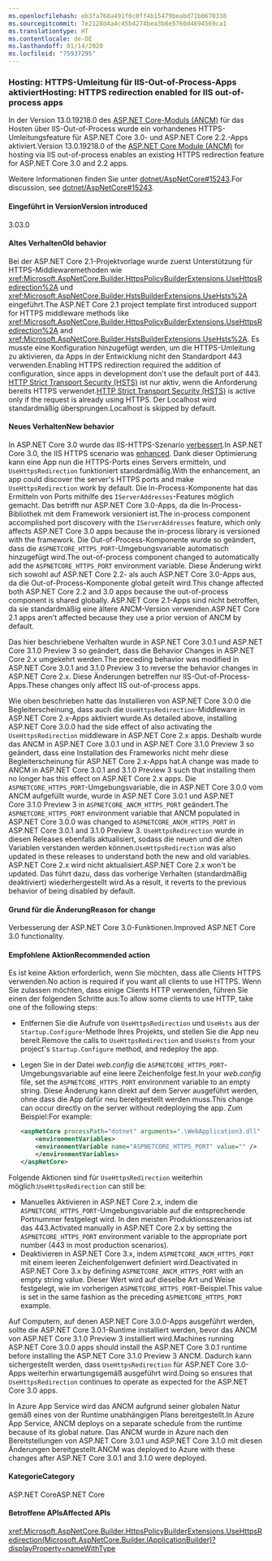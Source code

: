 ```yaml
---
ms.openlocfilehash: eb3fa768a491f6c0ff4b15479beabd71b0670338
ms.sourcegitcommit: 7e2128d4a4c45b4274bea3b8e5760d4694569ca1
ms.translationtype: HT
ms.contentlocale: de-DE
ms.lasthandoff: 01/14/2020
ms.locfileid: "75937295"
---
```

### <a name="hosting-https-redirection-enabled-for-iis-out-of-process-apps"></a><span data-ttu-id="e3b39-101">Hosting: HTTPS-Umleitung für IIS-Out-of-Process-Apps aktiviert</span><span class="sxs-lookup"><span data-stu-id="e3b39-101">Hosting: HTTPS redirection enabled for IIS out-of-process apps</span></span>

<span data-ttu-id="e3b39-102">In der Version 13.0.19218.0 des [ASP.NET Core-Moduls (ANCM)](/aspnet/core/host-and-deploy/aspnet-core-module) für das Hosten über IIS-Out-of-Process wurde ein vorhandenes HTTPS-Umleitungsfeature für ASP.NET Core 3.0- und ASP.NET Core 2.2.-Apps aktiviert.</span><span class="sxs-lookup"><span data-stu-id="e3b39-102">Version 13.0.19218.0 of the [ASP.NET Core Module (ANCM)](/aspnet/core/host-and-deploy/aspnet-core-module) for hosting via IIS out-of-process enables an existing HTTPS redirection feature for ASP.NET Core 3.0 and 2.2 apps.</span></span>

<span data-ttu-id="e3b39-103">Weitere Informationen finden Sie unter [dotnet/AspNetCore#15243](https://github.com/dotnet/AspNetCore/issues/15243).</span><span class="sxs-lookup"><span data-stu-id="e3b39-103">For discussion, see [dotnet/AspNetCore#15243](https://github.com/dotnet/AspNetCore/issues/15243).</span></span>

#### <a name="version-introduced"></a><span data-ttu-id="e3b39-104">Eingeführt in Version</span><span class="sxs-lookup"><span data-stu-id="e3b39-104">Version introduced</span></span>

<span data-ttu-id="e3b39-105">3.0</span><span class="sxs-lookup"><span data-stu-id="e3b39-105">3.0</span></span>

#### <a name="old-behavior"></a><span data-ttu-id="e3b39-106">Altes Verhalten</span><span class="sxs-lookup"><span data-stu-id="e3b39-106">Old behavior</span></span>

<span data-ttu-id="e3b39-107">Bei der ASP.NET Core 2.1-Projektvorlage wurde zuerst Unterstützung für HTTPS-Middlewaremethoden wie <xref:Microsoft.AspNetCore.Builder.HttpsPolicyBuilderExtensions.UseHttpsRedirection%2A> und <xref:Microsoft.AspNetCore.Builder.HstsBuilderExtensions.UseHsts%2A> eingeführt.</span><span class="sxs-lookup"><span data-stu-id="e3b39-107">The ASP.NET Core 2.1 project template first introduced support for HTTPS middleware methods like <xref:Microsoft.AspNetCore.Builder.HttpsPolicyBuilderExtensions.UseHttpsRedirection%2A> and <xref:Microsoft.AspNetCore.Builder.HstsBuilderExtensions.UseHsts%2A>.</span></span> <span data-ttu-id="e3b39-108">Es musste eine Konfiguration hinzugefügt werden, um die HTTPS-Umleitung zu aktivieren, da Apps in der Entwicklung nicht den Standardport 443 verwenden.</span><span class="sxs-lookup"><span data-stu-id="e3b39-108">Enabling HTTPS redirection required the addition of configuration, since apps in development don't use the default port of 443.</span></span> <span data-ttu-id="e3b39-109">[HTTP Strict Transport Security (HSTS)](https://cheatsheetseries.owasp.org/cheatsheets/HTTP_Strict_Transport_Security_Cheat_Sheet.html) ist nur aktiv, wenn die Anforderung bereits HTTPS verwendet.</span><span class="sxs-lookup"><span data-stu-id="e3b39-109">[HTTP Strict Transport Security (HSTS)](https://cheatsheetseries.owasp.org/cheatsheets/HTTP_Strict_Transport_Security_Cheat_Sheet.html) is active only if the request is already using HTTPS.</span></span> <span data-ttu-id="e3b39-110">Der Localhost wird standardmäßig übersprungen.</span><span class="sxs-lookup"><span data-stu-id="e3b39-110">Localhost is skipped by default.</span></span>

#### <a name="new-behavior"></a><span data-ttu-id="e3b39-111">Neues Verhalten</span><span class="sxs-lookup"><span data-stu-id="e3b39-111">New behavior</span></span>

<span data-ttu-id="e3b39-112">In ASP.NET Core 3.0 wurde das IIS-HTTPS-Szenario [verbessert](https://github.com/dotnet/AspNetCore/pull/4685).</span><span class="sxs-lookup"><span data-stu-id="e3b39-112">In ASP.NET Core 3.0, the IIS HTTPS scenario was [enhanced](https://github.com/dotnet/AspNetCore/pull/4685).</span></span> <span data-ttu-id="e3b39-113">Dank dieser Optimierung kann eine App nun die HTTPS-Ports eines Servers ermitteln, und `UseHttpsRedirection` funktioniert standardmäßig.</span><span class="sxs-lookup"><span data-stu-id="e3b39-113">With the enhancement, an app could discover the server's HTTPS ports and make `UseHttpsRedirection` work by default.</span></span> <span data-ttu-id="e3b39-114">Die In-Process-Komponente hat das Ermitteln von Ports mithilfe des `IServerAddresses`-Features möglich gemacht. Das betrifft nur ASP.NET Core 3.0-Apps, da die In-Process-Bibliothek mit dem Framework versioniert ist.</span><span class="sxs-lookup"><span data-stu-id="e3b39-114">The in-process component accomplished port discovery with the `IServerAddresses` feature, which only affects ASP.NET Core 3.0 apps because the in-process library is versioned with the framework.</span></span> <span data-ttu-id="e3b39-115">Die Out-of-Process-Komponente wurde so geändert, dass die `ASPNETCORE_HTTPS_PORT`-Umgebungsvariable automatisch hinzugefügt wird.</span><span class="sxs-lookup"><span data-stu-id="e3b39-115">The out-of-process component changed to automatically add the `ASPNETCORE_HTTPS_PORT` environment variable.</span></span> <span data-ttu-id="e3b39-116">Diese Änderung wirkt sich sowohl auf ASP.NET Core 2.2- als auch ASP.NET Core 3.0-Apps aus, da die Out-of-Process-Komponente global geteilt wird.</span><span class="sxs-lookup"><span data-stu-id="e3b39-116">This change affected both ASP.NET Core 2.2 and 3.0 apps because the out-of-process component is shared globally.</span></span> <span data-ttu-id="e3b39-117">ASP.NET Core 2.1-Apps sind nicht betroffen, da sie standardmäßig eine ältere ANCM-Version verwenden.</span><span class="sxs-lookup"><span data-stu-id="e3b39-117">ASP.NET Core 2.1 apps aren't affected because they use a prior version of ANCM by default.</span></span>

<span data-ttu-id="e3b39-118">Das hier beschriebene Verhalten wurde in ASP.NET Core 3.0.1 und ASP.NET Core 3.1.0 Preview 3 so geändert, dass die Behavior Changes in ASP.NET Core 2.x umgekehrt werden.</span><span class="sxs-lookup"><span data-stu-id="e3b39-118">The preceding behavior was modified in ASP.NET Core 3.0.1 and 3.1.0 Preview 3 to reverse the behavior changes in ASP.NET Core 2.x.</span></span> <span data-ttu-id="e3b39-119">Diese Änderungen betreffen nur IIS-Out-of-Process-Apps.</span><span class="sxs-lookup"><span data-stu-id="e3b39-119">These changes only affect IIS out-of-process apps.</span></span>

<span data-ttu-id="e3b39-120">Wie oben beschrieben hatte das Installieren von ASP.NET Core 3.0.0 die Begleiterscheinung, dass auch die `UseHttpsRedirection`-Middleware in ASP.NET Core 2.x-Apps aktiviert wurde.</span><span class="sxs-lookup"><span data-stu-id="e3b39-120">As detailed above, installing ASP.NET Core 3.0.0 had the side effect of also activating the `UseHttpsRedirection` middleware in ASP.NET Core 2.x apps.</span></span> <span data-ttu-id="e3b39-121">Deshalb wurde das ANCM in ASP.NET Core 3.0.1 und in ASP.NET Core 3.1.0 Preview 3 so geändert, dass eine Installation des Frameworks nicht mehr diese Begleiterscheinung für ASP.NET Core 2.x-Apps hat.</span><span class="sxs-lookup"><span data-stu-id="e3b39-121">A change was made to ANCM in ASP.NET Core 3.0.1 and 3.1.0 Preview 3 such that installing them no longer has this effect on ASP.NET Core 2.x apps.</span></span> <span data-ttu-id="e3b39-122">Die `ASPNETCORE_HTTPS_PORT`-Umgebungsvariable, die in ASP.NET Core 3.0.0 vom ANCM aufgefüllt wurde, wurde in ASP.NET Core 3.0.1 und ASP.NET Core 3.1.0 Preview 3 in `ASPNETCORE_ANCM_HTTPS_PORT` geändert.</span><span class="sxs-lookup"><span data-stu-id="e3b39-122">The `ASPNETCORE_HTTPS_PORT` environment variable that ANCM populated in ASP.NET Core 3.0.0 was changed to `ASPNETCORE_ANCM_HTTPS_PORT` in ASP.NET Core 3.0.1 and 3.1.0 Preview 3.</span></span> <span data-ttu-id="e3b39-123">`UseHttpsRedirection` wurde in diesen Releases ebenfalls aktualisiert, sodass die neuen und die alten Variablen verstanden werden können.</span><span class="sxs-lookup"><span data-stu-id="e3b39-123">`UseHttpsRedirection` was also updated in these releases to understand both the new and old variables.</span></span> <span data-ttu-id="e3b39-124">ASP.NET Core 2.x wird nicht aktualisiert.</span><span class="sxs-lookup"><span data-stu-id="e3b39-124">ASP.NET Core 2.x won't be updated.</span></span> <span data-ttu-id="e3b39-125">Das führt dazu, dass das vorherige Verhalten (standardmäßig deaktiviert) wiederhergestellt wird.</span><span class="sxs-lookup"><span data-stu-id="e3b39-125">As a result, it reverts to the previous behavior of being disabled by default.</span></span>

#### <a name="reason-for-change"></a><span data-ttu-id="e3b39-126">Grund für die Änderung</span><span class="sxs-lookup"><span data-stu-id="e3b39-126">Reason for change</span></span>

<span data-ttu-id="e3b39-127">Verbesserung der ASP.NET Core 3.0-Funktionen.</span><span class="sxs-lookup"><span data-stu-id="e3b39-127">Improved ASP.NET Core 3.0 functionality.</span></span>

#### <a name="recommended-action"></a><span data-ttu-id="e3b39-128">Empfohlene Aktion</span><span class="sxs-lookup"><span data-stu-id="e3b39-128">Recommended action</span></span>

<span data-ttu-id="e3b39-129">Es ist keine Aktion erforderlich, wenn Sie möchten, dass alle Clients HTTPS verwenden.</span><span class="sxs-lookup"><span data-stu-id="e3b39-129">No action is required if you want all clients to use HTTPS.</span></span> <span data-ttu-id="e3b39-130">Wenn Sie zulassen möchten, dass einige Clients HTTP verwenden, führen Sie einen der folgenden Schritte aus:</span><span class="sxs-lookup"><span data-stu-id="e3b39-130">To allow some clients to use HTTP, take one of the following steps:</span></span>

* <span data-ttu-id="e3b39-131">Entfernen Sie die Aufrufe von `UseHttpsRedirection` und `UseHsts` aus der `Startup.Configure`-Methode Ihres Projekts, und stellen Sie die App neu bereit.</span><span class="sxs-lookup"><span data-stu-id="e3b39-131">Remove the calls to `UseHttpsRedirection` and `UseHsts` from your project's `Startup.Configure` method, and redeploy the app.</span></span>
* <span data-ttu-id="e3b39-132">Legen Sie in der Datei *web.config* die `ASPNETCORE_HTTPS_PORT`-Umgebungsvariable auf eine leere Zeichenfolge fest.</span><span class="sxs-lookup"><span data-stu-id="e3b39-132">In your *web.config* file, set the `ASPNETCORE_HTTPS_PORT` environment variable to an empty string.</span></span> <span data-ttu-id="e3b39-133">Diese Änderung kann direkt auf dem Server ausgeführt werden, ohne dass die App dafür neu bereitgestellt werden muss.</span><span class="sxs-lookup"><span data-stu-id="e3b39-133">This change can occur directly on the server without redeploying the app.</span></span> <span data-ttu-id="e3b39-134">Zum Beispiel:</span><span class="sxs-lookup"><span data-stu-id="e3b39-134">For example:</span></span>

    ```xml
    <aspNetCore processPath="dotnet" arguments=".\WebApplication3.dll" stdoutLogEnabled="false" stdoutLogFile="\\?\%home%\LogFiles\stdout" >
        <environmentVariables>
        <environmentVariable name="ASPNETCORE_HTTPS_PORT" value="" />
        </environmentVariables>
    </aspNetCore>
    ```

<span data-ttu-id="e3b39-135">Folgende Aktionen sind für `UseHttpsRedirection` weiterhin möglich:</span><span class="sxs-lookup"><span data-stu-id="e3b39-135">`UseHttpsRedirection` can still be:</span></span>

* <span data-ttu-id="e3b39-136">Manuelles Aktivieren in ASP.NET Core 2.x, indem die `ASPNETCORE_HTTPS_PORT`-Umgebungsvariable auf die entsprechende Portnummer festgelegt wird. In den meisten Produktionsszenarios ist das 443.</span><span class="sxs-lookup"><span data-stu-id="e3b39-136">Activated manually in ASP.NET Core 2.x by setting the `ASPNETCORE_HTTPS_PORT` environment variable to the appropriate port number (443 in most production scenarios).</span></span>
* <span data-ttu-id="e3b39-137">Deaktivieren in ASP.NET Core 3.x, indem `ASPNETCORE_ANCM_HTTPS_PORT` mit einem leeren Zeichenfolgenwert definiert wird.</span><span class="sxs-lookup"><span data-stu-id="e3b39-137">Deactivated in ASP.NET Core 3.x by defining `ASPNETCORE_ANCM_HTTPS_PORT` with an empty string value.</span></span> <span data-ttu-id="e3b39-138">Dieser Wert wird auf dieselbe Art und Weise festgelegt, wie im vorherigen `ASPNETCORE_HTTPS_PORT`-Beispiel.</span><span class="sxs-lookup"><span data-stu-id="e3b39-138">This value is set in the same fashion as the preceding `ASPNETCORE_HTTPS_PORT` example.</span></span>

<span data-ttu-id="e3b39-139">Auf Computern, auf denen ASP.NET Core 3.0.0-Apps ausgeführt werden, sollte die ASP.NET Core 3.0.1-Runtime installiert werden, bevor das ANCM von ASP.NET Core 3.1.0 Preview 3 installiert wird.</span><span class="sxs-lookup"><span data-stu-id="e3b39-139">Machines running ASP.NET Core 3.0.0 apps should install the ASP.NET Core 3.0.1 runtime before installing the ASP.NET Core 3.1.0 Preview 3 ANCM.</span></span> <span data-ttu-id="e3b39-140">Dadurch kann sichergestellt werden, dass `UseHttpsRedirection` für ASP.NET Core 3.0-Apps weiterhin erwartungsgemäß ausgeführt wird.</span><span class="sxs-lookup"><span data-stu-id="e3b39-140">Doing so ensures that `UseHttpsRedirection` continues to operate as expected for the ASP.NET Core 3.0 apps.</span></span>

<span data-ttu-id="e3b39-141">In Azure App Service wird das ANCM aufgrund seiner globalen Natur gemäß eines von der Runtime unabhängigen Plans bereitgestellt.</span><span class="sxs-lookup"><span data-stu-id="e3b39-141">In Azure App Service, ANCM deploys on a separate schedule from the runtime because of its global nature.</span></span> <span data-ttu-id="e3b39-142">Das ANCM wurde in Azure nach den Bereitstellungen von ASP.NET Core 3.0.1 und ASP.NET Core 3.1.0 mit diesen Änderungen bereitgestellt.</span><span class="sxs-lookup"><span data-stu-id="e3b39-142">ANCM was deployed to Azure with these changes after ASP.NET Core 3.0.1 and 3.1.0 were deployed.</span></span>

#### <a name="category"></a><span data-ttu-id="e3b39-143">Kategorie</span><span class="sxs-lookup"><span data-stu-id="e3b39-143">Category</span></span>

<span data-ttu-id="e3b39-144">ASP.NET Core</span><span class="sxs-lookup"><span data-stu-id="e3b39-144">ASP.NET Core</span></span>

#### <a name="affected-apis"></a><span data-ttu-id="e3b39-145">Betroffene APIs</span><span class="sxs-lookup"><span data-stu-id="e3b39-145">Affected APIs</span></span>

<xref:Microsoft.AspNetCore.Builder.HttpsPolicyBuilderExtensions.UseHttpsRedirection(Microsoft.AspNetCore.Builder.IApplicationBuilder)?displayProperty=nameWithType>

<!-- 

#### Affected APIs

`M:Microsoft.AspNetCore.Builder.HttpsPolicyBuilderExtensions.UseHttpsRedirection(Microsoft.AspNetCore.Builder.IApplicationBuilder)`

-->
